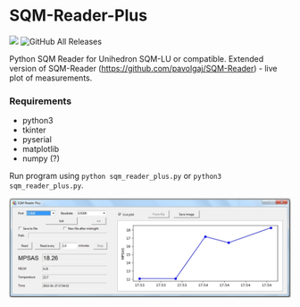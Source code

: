 # SQM-Reader-Plus

![](https://img.shields.io/github/languages/top/pavolgaj/SQM-Reader-Plus.svg?style=flat)
![GitHub All Releases](https://img.shields.io/github/downloads/pavolgaj/SQM-Reader-Plus/total)

Python SQM Reader for Unihedron SQM-LU or compatible. Extended version of SQM-Reader (https://github.com/pavolgaj/SQM-Reader) - live plot of measurements.

### Requirements
* python3
* tkinter
* pyserial
* matplotlib
* numpy (?)

Run program using ``python sqm_reader_plus.py`` or ``python3 sqm_reader_plus.py``.

![screen](https://raw.githubusercontent.com/pavolgaj/SQM-Reader-Plus/master/sqm_reader_plus.jpg)

